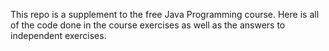 This repo is a supplement to the free Java Programming course. Here is all of the code done in the course exercises as well as the answers to independent exercises.
